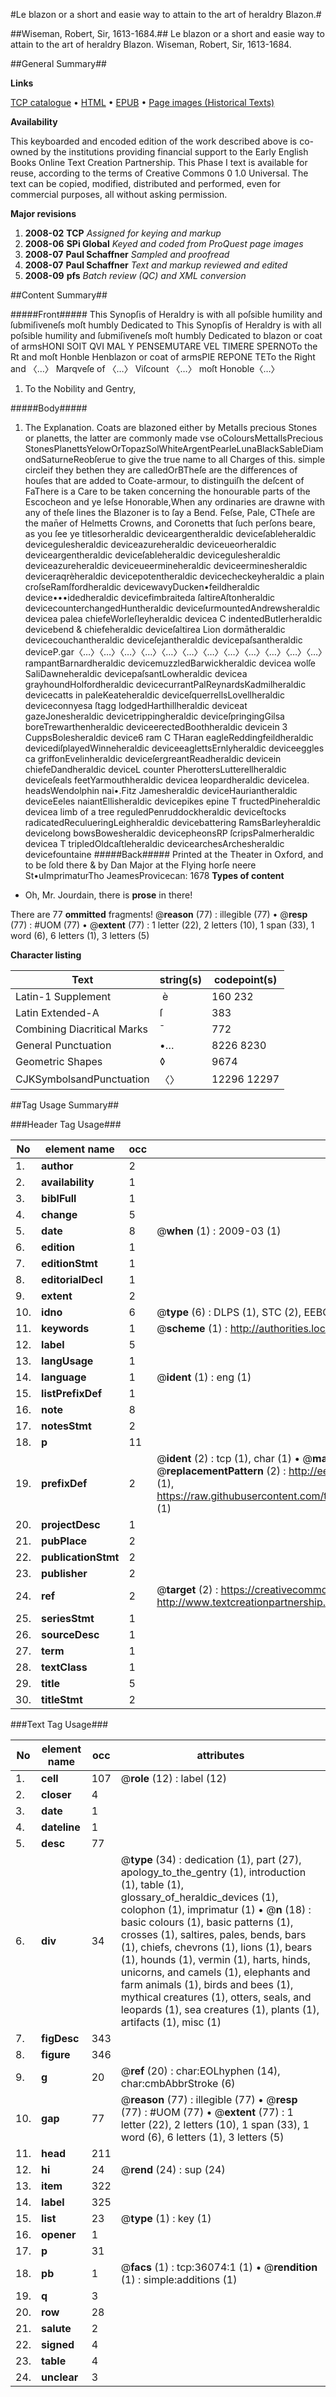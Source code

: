 #Le blazon or a short and easie way to attain to the art of heraldry Blazon.#

##Wiseman, Robert, Sir, 1613-1684.##
Le blazon or a short and easie way to attain to the art of heraldry
Blazon.
Wiseman, Robert, Sir, 1613-1684.

##General Summary##

**Links**

[TCP catalogue](http://www.ota.ox.ac.uk/tcp/)  • 
[HTML](http://tei.it.ox.ac.uk/tcp/Texts-HTML/free/A66/A66732.html)  • 
[EPUB](http://tei.it.ox.ac.uk/tcp/Texts-EPUB/free/A66/A66732.epub) • 
[Page images (Historical Texts)](https://data.historicaltexts.jisc.ac.uk/view?pubId=eebo-99831609e&pageId=eebo-99831609e-36074-1)

**Availability**

This keyboarded and encoded edition of the
	       work described above is co-owned by the institutions
	       providing financial support to the Early English Books
	       Online Text Creation Partnership. This Phase I text is
	       available for reuse, according to the terms of Creative
	       Commons 0 1.0 Universal. The text can be copied,
	       modified, distributed and performed, even for
	       commercial purposes, all without asking permission.

**Major revisions**

1. __2008-02__ __TCP__ *Assigned for keying and markup*
1. __2008-06__ __SPi Global__ *Keyed and coded from ProQuest page images*
1. __2008-07__ __Paul Schaffner__ *Sampled and proofread*
1. __2008-07__ __Paul Schaffner__ *Text and markup reviewed and edited*
1. __2008-09__ __pfs__ *Batch review (QC) and XML conversion*

##Content Summary##

#####Front#####
 This Synopſis of Heraldry is with all poſsible humility and ſubmiſiveneſs moſt humbly Dedicated to  This Synopſis of Heraldry is with all poſsible humility and ſubmiſiveneſs moſt humbly Dedicated to blazon or coat of armsHONI SOIT QVI MAL Y PENSEMUTARE VEL TIMERE SPERNOTo the Rt and moſt Honble Henblazon or coat of armsPIE REPONE TETo the Right and 〈…〉 Marqveſe of 〈…〉 Viſcount 〈…〉 moſt Honoble〈…〉
1. To the Nobility and Gentry,

#####Body#####

1. The Explanation.
Coats are blazoned either by Metalls precious Stones or planetts, the latter are commonly made vse oColoursMettallsPrecious StonesPlanettsYelowOrTopazSolWhiteArgentPearleLunaBlackSableDiamondSaturneReobſerue to give the true name to all Charges of this. simple circleif they bethen they are calledOrBTheſe are the differences of houſes that are added to Coate-armour, to distinguiſh the deſcent of FaThere is a Care to be taken concerning the honourable parts of the Escocheon and ye leſse Honorable,When any ordinaries are drawne with any of theſe lines the Blazoner is to ſay a Bend. Feſse, Pale, CTheſe are the man̄er of Helmetts Crowns, and Coronetts that ſuch perſons beare, as you ſee ye titlesorheraldic deviceargentheraldic deviceſableheraldic devicegulesheraldic deviceazureheraldic deviceueorheraldic deviceargentheraldic deviceſableheraldic devicegulesheraldic deviceazureheraldic deviceueermineheraldic deviceerminesheraldic deviceraqrèheraldic devicepotentheraldic devicecheckeyheraldic a plain croſseRamſfordheraldic devicewavyDucken•feildheraldic device•••idedheraldic devicefimbraiteda ſaltireAſtonheraldic devicecounterchangedHuntheraldic deviceſurmountedAndrewsheraldic devicea palea chiefeWorleſleyheraldic devicea C indentedButlerheraldic devicebend & chiefeheraldic deviceſaltirea Lion dormātheraldic devicecouchantheraldic deviceſejantheraldic devicepaſsantheraldic deviceP.gar〈…〉〈…〉〈…〉〈…〉〈…〉〈…〉〈…〉〈…〉〈…〉〈…〉〈…〉〈…〉rampantBarnardheraldic devicemuzzledBarwickheraldic devicea wolſe SaliDawneheraldic devicepaſsantLowheraldic devicea grayhoundHolfordheraldic devicecurrantPalReynardsKadmilheraldic devicecatts in paleKeateheraldic deviceſquerrellsLovellheraldic deviceconnyesa ſtagg lodgedHarthillheraldic deviceat gazeJonesheraldic devicetrippingheraldic deviceſpringingGilsa boreTrewarthenheraldic deviceerectedBoothheraldic devicein 3 CuppsBolesheraldic device6 ram C THaran eagleReddingfeildheraldic devicediſplayedWinneheraldic deviceeaglettsErnlyheraldic deviceeggles ca griffonEvelinheraldic deviceſergreantReadheraldic devicein chiefeDandheraldic deviceL counter PherottersLutterellheraldic deviceſeals feetYarmouthheraldic devicea leopardheraldic devicelea. headsWendolphin nai•.Fitz Jamesheraldic deviceHauriantheraldic deviceEeles naiantEllisheraldic devicepikes epine T fructedPineheraldic devicea limb of a tree reguledPenruddockheraldic deviceſtocks radicatedReculueringLeighheraldic devicebattering RamsBarleyheraldic devicelong bowsBowesheraldic devicepheonsRP ſcripsPalmerheraldic devicea T tripledOldcaſtleheraldic devicearchesArchesheraldic devicefountaine
#####Back#####
Printed at the Theater in Oxford, and to be ſold there & by Dan Major at the Flying horſe neere St•uImprimaturTho JeamesProvicecan: 1678
**Types of content**

  * Oh, Mr. Jourdain, there is **prose** in there!

There are 77 **ommitted** fragments! 
 @__reason__ (77) : illegible (77)  •  @__resp__ (77) : #UOM (77)  •  @__extent__ (77) : 1 letter (22), 2 letters (10), 1 span (33), 1 word (6), 6 letters (1), 3 letters (5)

**Character listing**


|Text|string(s)|codepoint(s)|
|---|---|---|
|Latin-1 Supplement| è|160 232|
|Latin Extended-A|ſ|383|
|Combining             Diacritical Marks|̄|772|
|General Punctuation|•…|8226 8230|
|Geometric Shapes|◊|9674|
|CJKSymbolsandPunctuation|〈〉|12296 12297|

##Tag Usage Summary##

###Header Tag Usage###

|No|element name|occ|attributes|
|---|---|---|---|
|1.|__author__|2||
|2.|__availability__|1||
|3.|__biblFull__|1||
|4.|__change__|5||
|5.|__date__|8| @__when__ (1) : 2009-03 (1)|
|6.|__edition__|1||
|7.|__editionStmt__|1||
|8.|__editorialDecl__|1||
|9.|__extent__|2||
|10.|__idno__|6| @__type__ (6) : DLPS (1), STC (2), EEBO-CITATION (1), PROQUEST (1), VID (1)|
|11.|__keywords__|1| @__scheme__ (1) : http://authorities.loc.gov/ (1)|
|12.|__label__|5||
|13.|__langUsage__|1||
|14.|__language__|1| @__ident__ (1) : eng (1)|
|15.|__listPrefixDef__|1||
|16.|__note__|8||
|17.|__notesStmt__|2||
|18.|__p__|11||
|19.|__prefixDef__|2| @__ident__ (2) : tcp (1), char (1)  •  @__matchPattern__ (2) : ([0-9\-]+):([0-9IVX]+) (1), (.+) (1)  •  @__replacementPattern__ (2) : http://eebo.chadwyck.com/downloadtiff?vid=$1&page=$2 (1), https://raw.githubusercontent.com/textcreationpartnership/Texts/master/tcpchars.xml#$1 (1)|
|20.|__projectDesc__|1||
|21.|__pubPlace__|2||
|22.|__publicationStmt__|2||
|23.|__publisher__|2||
|24.|__ref__|2| @__target__ (2) : https://creativecommons.org/publicdomain/zero/1.0/ (1), http://www.textcreationpartnership.org/docs/. (1)|
|25.|__seriesStmt__|1||
|26.|__sourceDesc__|1||
|27.|__term__|1||
|28.|__textClass__|1||
|29.|__title__|5||
|30.|__titleStmt__|2||


###Text Tag Usage###

|No|element name|occ|attributes|
|---|---|---|---|
|1.|__cell__|107| @__role__ (12) : label (12)|
|2.|__closer__|4||
|3.|__date__|1||
|4.|__dateline__|1||
|5.|__desc__|77||
|6.|__div__|34| @__type__ (34) : dedication (1), part (27), apology_to_the_gentry (1), introduction (1), table (1), glossary_of_heraldic_devices (1), colophon (1), imprimatur (1)  •  @__n__ (18) : basic colours (1), basic patterns (1), crosses (1), saltires, pales, bends, bars (1), chiefs, chevrons (1), lions (1), bears (1), hounds (1), vermin (1), harts, hinds, unicorns, and camels (1), elephants and farm animals (1), birds and bees (1), mythical creatures (1), otters, seals, and leopards (1), sea creatures (1), plants (1), artifacts (1), misc (1)|
|7.|__figDesc__|343||
|8.|__figure__|346||
|9.|__g__|20| @__ref__ (20) : char:EOLhyphen (14), char:cmbAbbrStroke (6)|
|10.|__gap__|77| @__reason__ (77) : illegible (77)  •  @__resp__ (77) : #UOM (77)  •  @__extent__ (77) : 1 letter (22), 2 letters (10), 1 span (33), 1 word (6), 6 letters (1), 3 letters (5)|
|11.|__head__|211||
|12.|__hi__|24| @__rend__ (24) : sup (24)|
|13.|__item__|322||
|14.|__label__|325||
|15.|__list__|23| @__type__ (1) : key (1)|
|16.|__opener__|1||
|17.|__p__|31||
|18.|__pb__|1| @__facs__ (1) : tcp:36074:1 (1)  •  @__rendition__ (1) : simple:additions (1)|
|19.|__q__|3||
|20.|__row__|28||
|21.|__salute__|2||
|22.|__signed__|4||
|23.|__table__|4||
|24.|__unclear__|3||
